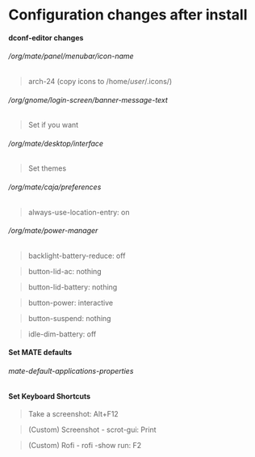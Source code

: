 # Configuration changes after install

#### dconf-editor changes
###### /org/mate/panel/menubar/icon-name
> arch-24 (copy icons to /home/*user*/.icons/)

###### /org/gnome/login-screen/banner-message-text
> Set if you want

###### /org/mate/desktop/interface
> Set themes

###### /org/mate/caja/preferences
> always-use-location-entry: on

###### /org/mate/power-manager
> backlight-battery-reduce: off

> button-lid-ac: nothing

> button-lid-battery: nothing

> button-power: interactive

> button-suspend: nothing

> idle-dim-battery: off

#### Set MATE defaults
###### mate-default-applications-properties

#### Set Keyboard Shortcuts
> Take a screenshot: Alt+F12

> (Custom) Screenshot -
> scrot-gui: Print

> (Custom) Rofi -
> rofi -show run: F2
